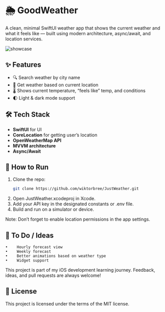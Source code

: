# 🌦️ GoodWeather

A clean, minimal SwiftUI weather app that shows the current weather and what it feels like — built using modern architecture, async/await, and location services.

![showcase](https://github.com/user-attachments/assets/fadb567f-e760-444b-9c6f-0731141ce148)


## ✨ Features

- 🔍 Search weather by city name
- 📍 Get weather based on current location
- 🌡️ Shows current temperature, “feels like” temp, and conditions
- 🌓 Light & dark mode support

## 🛠 Tech Stack

- **SwiftUI** for UI
- **CoreLocation** for getting user’s location
- **OpenWeatherMap API**
- **MVVM architecture**
- **Async/Await**

## 🚀 How to Run

1. Clone the repo:
   ```bash
   git clone https://github.com/wiktorbree/JustWeather.git
   ```
2.    Open JustWeather.xcodeproj in Xcode.
3.    Add your API key in the designated constants or .env file.
4.    Build and run on a simulator or device.

Note: Don’t forget to enable location permissions in the app settings.

## 🧪 To Do / Ideas
    •    Hourly forecast view
    •    Weekly forecast
    •    Better animations based on weather type
    •    Widget support
    
This project is part of my iOS development learning journey. Feedback, ideas, and pull requests are always welcome!

## 📄 License

This project is licensed under the terms of the MIT license.
